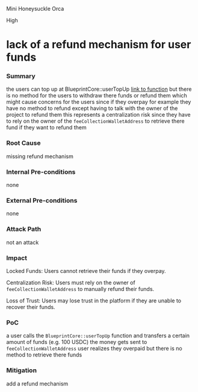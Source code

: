 Mini Honeysuckle Orca

High

# lack of a refund mechanism for user funds

### Summary

the users can top up at  BlueprintCore::userTopUp  [link to function](https://github.com/sherlock-audit/2025-03-crestal-network/blob/main/crestal-omni-contracts/src/BlueprintCore.sol#L751) but there is no method for the users to withdraw there funds or refund them
which might cause concerns for the users since if they overpay for example they have no method to refund except having to  talk with the owner of the project to refund them this represents a centralization risk since they have to rely on the owner of the `feeCollectionWalletAddress` to retrieve there fund if they want to refund them

### Root Cause

missing refund mechanism

### Internal Pre-conditions

none

### External Pre-conditions

none

### Attack Path

not an attack

### Impact
Locked Funds: Users cannot retrieve their funds if they overpay.

Centralization Risk: Users must rely on the owner of `feeCollectionWalletAddress` to manually refund their funds.

Loss of Trust: Users may lose trust in the platform if they are unable to recover their funds.


### PoC

a user calls the `BlueprintCore::userTopUp` function and transfers a certain amount of funds (e.g. 100 USDC)
the money gets sent to `feeCollectionWalletAddress`
user realizes they overpaid but there is no method to retrieve there funds

### Mitigation

add a refund mechanism 